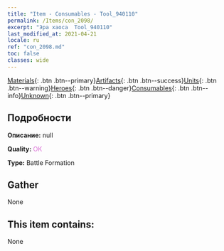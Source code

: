 ```yaml
---
title: "Item - Consumables - Tool_940110"
permalink: /Items/con_2098/
excerpt: "Эра хаоса  Tool_940110"
last_modified_at: 2021-04-21
locale: ru
ref: "con_2098.md"
toc: false
classes: wide
---
```

 [Materials](/ru/Items/){: .btn .btn--primary}[Artifacts](/ru/Items/Artifacts/){: .btn .btn--success}[Units](/ru/Items/Units/){: .btn .btn--warning}[Heroes](/ru/Items/Heroes/){: .btn .btn--danger}[Consumables](/ru/Items/Consumables/){: .btn .btn--info}[Unknown](/ru/Items/Unknown/){: .btn .btn--primary}

## Подробности
 **Описание:** null

 **Quality:** <span style="color: #DA70D6">OK</span>

 **Type:** Battle Formation

## Gather

  None

## This item contains:

  None

